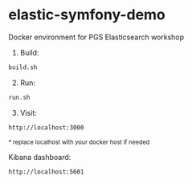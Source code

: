 # elastic-symfony-demo
Docker environment for PGS Elasticsearch workshop



1. Build:
```bash
build.sh
```

2. Run:
```bash
run.sh
```

3. Visit:
```bash
http://localhost:3000
```
<sub>* replace localhost with your docker host if needed</sub>


Kibana dashboard:
```bash
http://localhost:5601
```
